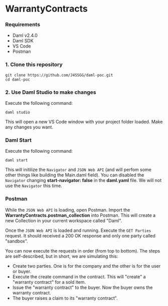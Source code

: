 # WarrantyContracts

### Requirements
- Daml v2.4.0
- Daml SDK
- VS Code
- Postman

### 1. Clone this repository
```
git clone https://github.com/J4SSGG/daml-poc.git
cd daml-poc
```
### 2. Use Daml Studio to make changes

Execute the following command: 
```
daml studio
```
This will open a new VS Code window with your project folder loaded. Make any changes you want.
### Daml Start
Execute the following command: 
```
daml start
```
This will initilize the `Navigator` and `JSON Web API` (and will perfom some other things like building the Main.daml field). You can disabled the `Navigator` changing **start-navigator: false** in the **daml.yaml** file. We will not use the `Navigator` this time.

### Postman
While the `JSON Web API` is loading, open Postman. Import the **WarrantyContracts.postman_collection** into Postman. This will create a new Collection in your current workspace called "Daml".

Once the `JSON Web API` is loaded and running. Execute the `GET Parties` request. It should received a 200 OK response and only one party called "sandbox".

You can now execute the requests in order (from top to bottom). The steps are self-described, but in short, we are simulating this:
- Create two parties. One is for the company and the other is for the user or buyer.
- Execute the create command in the contract. This will "create" a "warranty contract" for a sold item. 
- Issue the "warranty contract" to the buyer. Now the buyer owns the warranty contract.
- The buyer raises a claim to its "warranty contract".